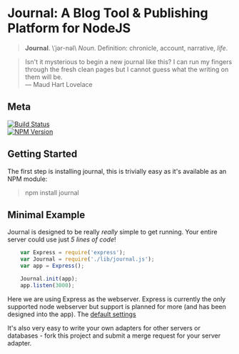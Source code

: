 # Journal: A Blog Tool & Publishing Platform for NodeJS

> **Journal**. \ˈjər-nəl\ _Noun_. Definition: chronicle, account, narrative, _life_.



> Isn't it mysterious to begin a new journal like this? I can run my fingers through the fresh clean pages but I cannot guess what the writing on them will be.  
> ― Maud Hart Lovelace

## Meta
[![Build Status](https://api.travis-ci.org/abritinthebay/journal.png)](https://travis-ci.org/abritinthebay/journal)  
[![NPM Version](https://badge.fury.io/js/journal.png)](http://badge.fury.io/js/journal)

## Getting Started

The first step is installing journal, this is trivially easy as it's available as an NPM module:
>	npm install journal

## Minimal Example

Journal is designed to be really *really* simple to get running. Your entire server could use just *5 lines of code*!

```JavaScript
	var	Express = require('express');
	var Journal = require('./lib/journal.js');
	var app = Express();

	Journal.init(app);
	app.listen(3000);
```

Here we are using Express as the webserver. Express is currently the only supported node webserver but support is planned for more (and has been designed into the app). The [default settings](config/config.js)

It's also very easy to write your own adapters for other servers or databases - fork this project and submit a merge request for your server adapter.